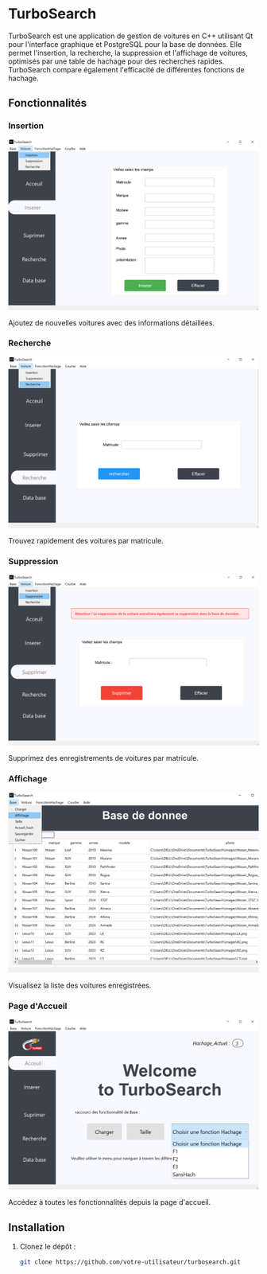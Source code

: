 # TurboSearch

TurboSearch est une application de gestion de voitures en C++ utilisant Qt pour l'interface graphique et PostgreSQL pour la base de données. Elle permet l'insertion, la recherche, la suppression et l'affichage de voitures, optimisés par une table de hachage pour des recherches rapides. TurboSearch compare également l'efficacité de différentes fonctions de hachage.

## Fonctionnalités

### Insertion

![Insertion](images/page_insertion.png)

Ajoutez de nouvelles voitures avec des informations détaillées.

### Recherche

![Recherche](images/page_recherche.png)

Trouvez rapidement des voitures par matricule.

### Suppression

![Suppression](images/page_suppression.png)

Supprimez des enregistrements de voitures par matricule.

### Affichage

![Affichage](images/visualisation_donnees.png)

Visualisez la liste des voitures enregistrées.

### Page d'Accueil

![Page d'Accueil](images/page_accueil.png)

Accédez à toutes les fonctionnalités depuis la page d'accueil.

## Installation

1. Clonez le dépôt :
   ```sh
   git clone https://github.com/votre-utilisateur/turbosearch.git
